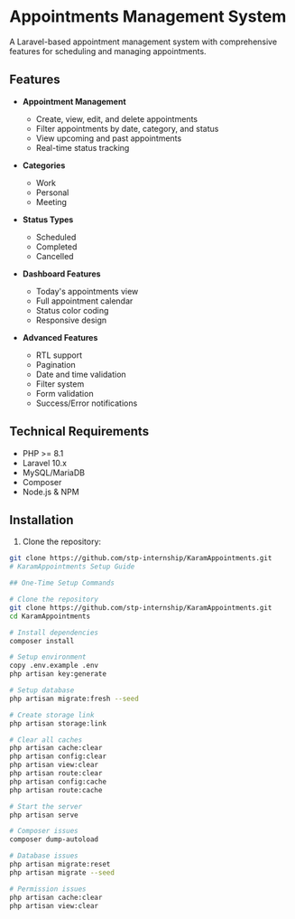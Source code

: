 # Appointments Management System

A Laravel-based appointment management system with comprehensive features for scheduling and managing appointments.

## Features

- **Appointment Management**
  - Create, view, edit, and delete appointments
  - Filter appointments by date, category, and status
  - View upcoming and past appointments
  - Real-time status tracking

- **Categories**
  - Work
  - Personal
  - Meeting

- **Status Types**
  - Scheduled
  - Completed
  - Cancelled

- **Dashboard Features**
  - Today's appointments view
  - Full appointment calendar
  - Status color coding
  - Responsive design

- **Advanced Features**
  - RTL support
  - Pagination
  - Date and time validation
  - Filter system
  - Form validation
  - Success/Error notifications

## Technical Requirements

- PHP >= 8.1
- Laravel 10.x
- MySQL/MariaDB
- Composer
- Node.js & NPM

## Installation

1. Clone the repository:
```bash
git clone https://github.com/stp-internship/KaramAppointments.git
# KaramAppointments Setup Guide

## One-Time Setup Commands

# Clone the repository
git clone https://github.com/stp-internship/KaramAppointments.git
cd KaramAppointments

# Install dependencies
composer install

# Setup environment
copy .env.example .env
php artisan key:generate

# Setup database
php artisan migrate:fresh --seed

# Create storage link
php artisan storage:link

# Clear all caches
php artisan cache:clear
php artisan config:clear
php artisan view:clear
php artisan route:clear
php artisan config:cache
php artisan route:cache

# Start the server
php artisan serve

# Composer issues
composer dump-autoload

# Database issues
php artisan migrate:reset
php artisan migrate --seed

# Permission issues
php artisan cache:clear
php artisan view:clear
